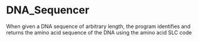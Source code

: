# DNA_Sequencer
When given a DNA sequence of arbitrary length, the program identifies and returns the amino acid sequence of the DNA using the amino acid SLC code
